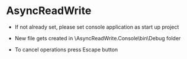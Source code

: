 # AsyncReadWrite

- If not already set, please set console application as start up project

- New file gets created in \AsyncReadWrite.Console\bin\Debug folder

- To cancel operations press Escape button
